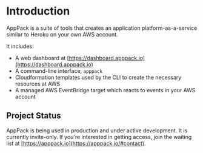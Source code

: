 # Introduction

AppPack is a suite of tools that creates an application platform-as-a-service similar to Heroku on your own AWS account.

It includes:

* A web dashboard at [https://dashboard.apppack.io](https://dashboard.apppack.io)
* A command-line interface, `apppack`
* Cloudformation templates used by the CLI to create the necessary resources at AWS
* A managed AWS EventBridge target which reacts to events in your AWS account

## Project Status

AppPack is being used in production and under active development. It is currently invite-only. If you're interested in getting access, join the waiting list at [https://apppack.io](https://apppack.io/#contact).

